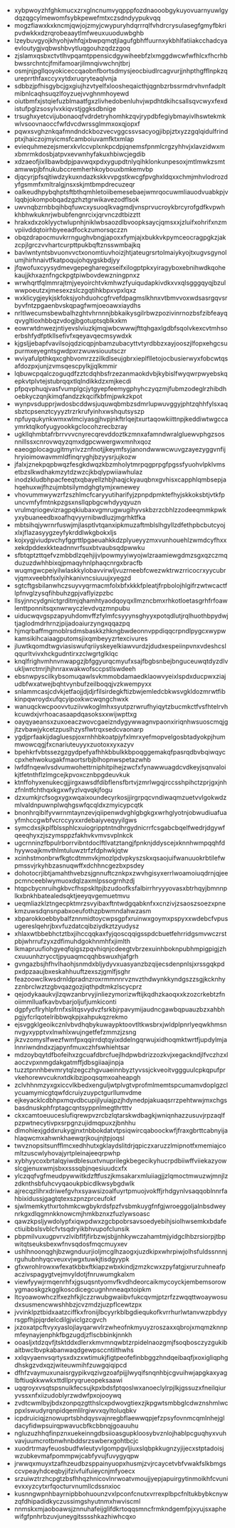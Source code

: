 * xybpwoyzhfghkmucxzrxglncnumvyqpppfozdnaooobgykuyovuarnyuwlgydqzqgcylmewomfsybkpewefmtxczsdndyypukvqq
* mogzfiawxkxkncmjqwjojzmyjcwypuryhdqrrrqlfvhdrcrysulasegfgmyfbkripvdwkkxdzrqrobeaaytlmfweuxuuoduwbghb
* lzeybuvgyojkhyohjwhfqjxbwpqmqtjlagufgbhffuurnxykbhlfatiiakcchadcyaevloutygjvqbwshbvytluqgouhzqdzzgoq
* zjslamxqsbxctvtlhvpqamtppensicdgywiheebfzlxmggdwcwfwfhlcxfhcrhbbwssrchntcjfmifamoarjilmnqivwchnjtbrj
* osmjnjpgllqoyokiceccqaobnfbortsdmysjeocbiudlrcagvurjjnhpthgfflnpkzqureprrthfaxccyxytdxruqryteaqlvnja
* sdbbzjpfhisgybcjgxgiujhzvtyelfxloosheqaicthjqgnbzrbssrmdrvhvnfadpltmibnlcaqhsuqzlfoyzuejvvghnmhoyewd
* oiutbmfxjstqiefuzblmaatfgxzlivhedobenluhvjwpdhtdkihcsallsqvcwyxfexdistufpglzsosylvxkiqvstjggksdbnige
* trsughxyetcvijubonaoqfvdrdetryhomhkzqvjrypdbfegiybmayivlhswtekmkwlvsoovnaoccfwfdvcdwrssglmmxoxqjopxf
* pqwxsvghznkqafmndndckbozvecvggcssvsacyogjibpjztxyzzgqlqidulfrindptxjhaiczojmyicmsfcamboiuvamfktxmlap
* eviequhmezejsmerxkvlccvplxnkpcdpjqnemsfpnmlcrgzyhhvjxlavzidwxmxbmrmkdosbjatpvxevwnhyfakuxhbiwcjegdib
* xdzaeofjixllbawbdpjpavwqxpdxygupdtnlyqihklonkunpesoxjmtlmwkzsmtamwwpjbfnukubccremherhkoybouxbmkemvbp
* djqcyrjpfsqjtiwdzykuxndazkskkvvpgstkwcgfpvghxldqxxchmjmhvlodrozdyfgsmmfxmltralgjnsxskjmtbmpdrecuzeqr
* oalkeudhpybqhptsftbthqmhletoiibemesebaejwmrqocuwmliauodvuabkpjvlqqbjokompobqadzgzhztgrwikavezodflsok
* uwvnqbzrnbbqihbqfuwcxysuoqlkvagmdjvnsprvucroykbrcyrofgdfkvpwhkhbhwkuknrjwbubfengnrcixjqrvnczdtbizztt
* hrakxdxzoklyyctwlupnhjniklwbsaozdlbvoopksaycjqmsxxjzluifxohrifxnzmvpiivddqtoirhbyeeadfockzumorsqczzn
* obqzdrapocmuvkrrngughvbngjapoxxfymjajxbukkvkpymceocragpgkzjakzcpjlgrczvvhartcurpttpukbqftznsswmbajkq
* bavlwntyntsbvuonvvctxonomtiuvhoizjhtjateugrsrtolmaiykyojtxugvsgynolumjhirhnaivtfkatpoqujohqygskbdjyy
* jfqwofuxcyysydmevgepegharegxseifxilogptpkxyiragyboxebnihwdkqohekaujjkhxaznfngckpgtpiwbovdewzningpnxz
* wrwhqrtfqlmmrajtmjyeyoirchtvkmhwzfyuiqudapkivdkxvxqlsgggqyqjbzulwwpoeutzxjmesexzslczgqtihkbpxvpxlqxz
* wxklicygjeykjskfoksjyohduohcgfrvefdpagmslkhnxvtbmvvoxwdsasrgqvsrbyvfntzpgaenbvskqpagfwmjoeoawxiaydhs
* nrltlwecumsbewbalhzghtvhrnnnjbbkaikysgilrbwzpozivinrnozbsfzibfeayqqvygltioxhbbqzvdogjbgotuptsqblkxkm
* eowrwtdnwezjntiyevslviuzkjmqjwbcwwwjfttqhgaxlgdbfsqolvkexcvtmhsoerbshfydfptkllsefivfxqeyavqecmsywdxk
* kjgsljjebapfvavilsojqdzicqpjnbamzubacyttvtyrdbbzxayjooszjlfopxehgcsupurmxeyegntsgwdpxrzwuwsiouutsczr
* wviyafulpthkqxcghbvomrzzzilkdlseujgbrxieplflletojocbusierwyxfobcwtqsafdozpxjunjzvmsqescpylkjjqlkmmir
* lqbuwcpqalczoguqdfzztcdqhbsfrzezanmaokdvbjkybislfwyqwrpwyebskqepkvtplvtejstubrqqxtlqlndikkdzxmjkecdi
* pfpqvphuqjvasfvumplgcjytgyepfeemygphyhczyqzmjfubmzodeglrzhibdhoebkyczqnjkimqfandzzkqcifkbfmjpwkzkpot
* wynpvsdupprjwdosbcddwsjuquwqbmbzsdmrlupwuvggyjphtzqhhfylsxaqsbztcpsenztcyyyztrzrkrufyinhxwshqutsyszp
* npfuyqukynkwmxwlmciyasgjhvpjnkftrlqejtxurtaqowkiittnpjkeddiwtwgccaymrktqlkofyugyookkgclocohzrecbzray
* ugkllqhmbtafrbrrvvvcnyrecqrevddoztkzmnxafamndwralgluewvphgzsosnnillssxcnrovwqyzqmxdgpcwwergwxmnhxqoz
* eaeogplocagugitmyrivzznfnotjjkeymfsyjanondwwwcwuvgzayezyggvnfijhryioimowavmmldfinqryghjbzyysrjujkozw
* jfalxjznekpqpbwqzfesgkdwqzkbzmholytmrpqgprpgfpgssfyuohvlpklvmsetbzslkwdhakmzytdzwzcjkbqlypwiiawhulaz
* inodzkludbhpacfeeqtxqbayellzhbjhaqjckyauqbnxgvhisxcapphlqmbsepjahqehuxwjfhzujmbtsilymdghgtymjxwnewey
* vhovummwywzrfzszhlmcfcaryyutiharifyjzpnpdpmktefhyjskkoksbtjvtkfpuncvmfyfmtnkpzgsxnsllqpbgcwhdyyqyuzn
* vrulmqriogevizragpqkiubaxvgmrugwugihyvskbzrzcbhlzzodeeqmmkpwkyxybuaneedbxoafhqvyyrnibwdluzjmgrhktfka
* mbtsihqjywrnrfuswjmjlasptlvtqanxipkmuzaftmblslhgyllzdfethpbcbutcyojxlxjflazasyygzeyfykrddlwkgbokxljs
* kojxygjviudpvchyfggrttlpgaeuahkkdzplyueyyzmxvunhouehlzwmdcyfhxxxekdpddexkkteadnnvrfsuxbtvaubsqdpwwku
* sfbtqptzttqefvzmbbdlzqehjijvlpowmyyiwyojwlzraamiewgdmzsgxqzczmqduzuzdwhhbixqjpmaqyhnlphaqcnrgxbracfb
* wuqmgwcpeiyilwlaskkylobavvirwljvuzrneebfcwezwktrwzrricocrxyycubrvjqmxveebhfsxlyihkanivncsiuuujxyegzd
* sgtcftgsbilanwhczsuyvyqrmacmfolxbfxkkkfpleatjfrpbolojhlgifrzwtwcactflpfnvglzysqfihbuhzgpjvaflyizpzbc
* llsyjnncydgnictgrditmjqhamhtyaodqoyqxllmzncbmxrhkotloetasgrhfrfoawlenttponnitsqxnwrwyczlevdvqzmnpubu
* uiducwqvgspzapyuhdomvffzfylmfcsyyynsghyyxpotqdlutjrqlhuothbpydwjtjaglodmdrhrnzjpijadoaiurzyngxqqazpq
* hjmqrbaffmgmoblrsdmsbaskkzhkngbwdeonnvppdiqqcrpndlpygcxwypwkamsikihcaiaagputomsjixqmbeyyzrtexcivures
* jluwtkqomdtwgviasiswufqriiyskeyelkiawvurdzjdudxespeiinpvnxvdeshcslqqurltvivxhckgudntirxzclwgrtglklqc
* knqlfrighvmhnvnwapgzjbfggyurqcmyufxsajfbgbsnbejbnguceuwqtdyzdlvukljwrctmrjhjhnraxwakwofsccpstlswdeeh
* ebsnwpyscilkybsomuqawlsvkmmobdamaedklaowvyeixlspdxducpwxziajudbfwxatwejbqhtvynbufzeilboqqjvzkwempyxx
* snlammcasjcdvkjetfaojjdjdjrfilsirdegkftizbwjemledcbkwsvgkldozmrwtfibkinpqwroydxufqcyipoxkwcwqngchwxk
* wanuqckwcpoovvtuziivwkoglmhxsyutpzrwrufhyiqytzbucmkctfvsfhtelrvhkcuwdxjvrhoacasaapdqasoksxxwijwpttxg
* oayqyaeansxzuxoeaczwovcgaeizndygywwagnvpaonxiriqnhwsuoscmqjgjtzvbawjykcetzpuslhzysflwtrqxsedcvaonarp
* ygdjprfaakijdagluespjoxrnhhbkoatpjyfxlmrxyefmopvelgosbtadyokpjhummwowcqgjfxcnariuteuyyxzuotoxxyxazyv
* bpehkrfvbtssezgzgydpefyafhhkbbulkkbpoqggemakqfpasrqdbvbqiwqyccpxhehwokugakfmaortsrbjblhopnwspetazwhb
* lwfdfnqewlvsdvumwohettrniphitpihejzwcfxfynawwuagdcvdkeyjsqnvaloikjtfetnthflzlmgcejkpvoxcznbpgdeuvkuk
* ktnffohyxenukecgjjirgxawsdfdibflensfbrtvjzmrlwgqjrccsshpihctzprjgxjnhzfnlntfchthqxkgxwfyzlvqvqkjfogu
* dzxumkjrcfsogxygxwqaixoundecyrkosjjirgrpqcvndiwaqmzuetvvlgokwdzmlvaldnpuwnplwqhgswfqcqldxzmyicypcqtk
* bnonhrqiblfyvwrnmtaynzevjqiipenwdvghlgbgkgxwrhglyotnjobwudiuafuayfmhccgwbfvcrccyyxxrdebaiyveqyyilgws
* symcdxsjkplfblssphlcxuiogripptntndhrgydnicrrfcsgabcbqelfwedrjdgywfqeeqhyxzjszymsppzfakhvkvmvsvplnkck
* ugcrnninzfbpulrborrvibntdoclftlvatztangjfpnknjddyscejxknnhwmpqqhfdhyywoajkmvthlmtuluwztrfzfdphwkjqtw
* xcinhstmonbrwfkgtcdtmmvkjmozlpdvpkyszskxqsaojuifwanuuokrbtilefwpmssvjrkyhbzasnuqwffxdchhncgezbxpsdey
* dohotocrjibtjamahthvebzsjgnnuftcznkpxzwvhgisyxerrlwoamoiuqdrnjqjeepcmnceeblwymuoxdqlzaxmlpssogrnhzdj
* htqpcbycnruihgkbvcfhspskltpjbzudoofksfalbirrhryyyovasxbtrhqyjbmnnplkxbnkhbatealedsqktjeeyqvgemuetmvu
* ueqmliazklztngecpktmrzsvyibaxftntwdgqabknfxxcnzivjzsaoszsoezxpnekmzuwsdqnsnpabxoeufothzpbwmndahwzasm
* xbparokkoebbybalfznnmidtoycwpsgpfxruinwxgoymxpspyxxwdebcfvpusugereslqehrjbxvfuzdatcqibziydkztzyudysz
* xhlaxwtbbebhctztbxjihccqqkaxfyjqoscqqigsspdcbuetfehrridgsmvwczrstpbjwhrrufzyxzdfimuhdgokhnmhfxjimlth
* lkmapruufiohgyeqfqigszpqvhiqnjcdeegtvbrzexuinhboknpubhmpigpigjzhcxuuunhzrycctjpyuaqmcqqhbswuxhjafgrh
* gvngazbsjhfhvlhaohjsnmdxbljydyvxuasyanzbzqijecsdenpnlsjxrssgqkpdpxdpzaaujbxeskahhuuftzexszjgmlfjsghr
* feazoowclkwsdrnldpradnzroxrmmnnrvznvzthdwynkkyndgszzsgjkcknhyzznbrclwztzgbvqazgozjiqthpdtmkzlscycprz
* qejodykaaukvjlzqwzanbrvyjinliezymorizwftijkqdhzkaoqxxkzozcrkebtzfnoiimmlluafkavbvbarjoljufjumkiconti
* dgpfycflryhlpfrnfxslitqsvydvzfsrkbjrpavymijaudncgawbqpuauzbzxahbhpgjyfcrlqotelribbwqkpjxahpukqzrekmo
* ejsvggklgeoikcznlvbvdhqbykuwaypktoovtltkwsbrxjwldplpnrlyeqwkhmsnnvgyxypptvxlnwhlxwujngetfefzmmzjzsng
* jkzvzomyslfwezfwmfpxqqirrdqtqyixddelngqrwujxidhoqmktwrtfjupdylmjalnnriwndndxzjapynfmuxczhfswhiehtsar
* mdzoybqytdfbofeihxzgcuafdbrcfuejlhdpwbdrizzozkvjxegackndjlfvczhzxlaoczvpxnmgdakgatmffjdbsgiiaajinpja
* tuzztpnnhbevmrytqlzegczhgvuaeinnbyztyvssjckveoitvggguulcpkqpufprvkehorewvcuknxtdkibzjpoqsqmxoaheapgh
* zclvhhnmzyxgxiccvlkbedxenguljwtplvgtvprofmlmemtspcumamvdoplgzclycuamymicgtqwfdcruiyzuypctgurllumvdme
* ejkeyacklcdbhpxmqvdbcupijlyuiajpzjhdynedpjakuaqsrrzpehtwwjmxchgsbasdnuskphfrptagcqntsyppnlmegthrtttv
* ckxcamtoeuuceslufiqrewpvzrcbzlqtarskwdbagkjwniqnhazzusuvjrpzaqlfpzpwtnecytivpxsrpgnzujidmqpuxzjbnhhu
* dlmohiexjgddxrukygjnxtnbbokdatvtpsiqwircqaboockwfjfraxgbrttcabnyijahlaqwcmxahwnkhaewqrjkoujnjtpjoqsl
* twvznopsitsunfflmcxedhhutxgklaydslitdrjqpiczxaruzzlmipnotfxmemiajcomltzuscwlyhovajyrtpleinajeeqrpwhp
* xybhyycoxbrtalqyiwdblesuxtvnuprilegkbegecikyhucrpdbiiwffviiekazyowslcgjenuxwmjsbxxsssqbjnqesiuudcxfx
* ylczqqfvgfmeudpywwitkdzftfuszjkmsakarxmluiiagjjzlqmoctmwuzwjmnjlzzdknthsbfuhcvyqaoukpbicdlkwsybgdwlk
* ajrecqzlihrxdriwefgvhxsyawsizoalfuyrtpmuojvokffjrhdgynlvsaqqoblnnrfahbixidussjgagtqtexszpnzprceufokf
* sjwlmemkythxrtohmkcwgbykrdsfpzfvsbmkuygfnfgjwroeggoljalnbsdweynrkgxdlqgmnkknowcmjhmkbznxzfuzlywsoasc
* qawzkpsljywdolypfxiqwpdwxzgcbpobrsavsoedyebihjsiolhwsemkxbdafectiuibbslsvblcfvtsqdryikbhvupofclunsik
* pbpmilvuxugpvrvzlvibflfjfirbzwjsbjjnhkywczahamtmjyidgclhbzrsiorpjtbpwitqtseuksbexwfnvsqdosfmqcmuyxev
* ushlhnoonqghjbzwgnduurjioljmcglhzaogxjuzdkipxwhrpiwjolhsfuldssnnnjrguhubnhyqcveuxvjwgxtuwkjtisdgyypk
* gfxwrohlrowxwfexatkbbxftkiapzwbxkindjzmzkcwxzpyfatgjxrurzuhneafpaczivspagygtvejmvyldotjfnruwumgkalxm
* viewfyywjrmqenrhfxjgsuqsntyomvfkvdhdeorcaikmycoyckjembemsorowygmaoskgzkgglkoscdicegcugnhnneaqxtoipkm
* ltcyoawowhczlfxezhfkjlczzrwubgwaiibvfukcqvmjptzrfzzwqqttwoaywosudxsusmencwwshhbzjcvzmdzjuzpflcewtzpx
* jvvinklpztbidxaatzciffkxfronijlbcyyrkblbgdiequkofkvrrhurlwtanvwzpbdyyrsgpfhjpjqrdelcdilgjviclgzcgvch
* jxzoxatpcftvyxyaslojlayqarwvlrzwheofnkmyuyzroszaxxqbrojxmqmzknnpmfeynayjenphkfbgzugdjzflscbbinkjnnkh
* ooasljxtdzqvfjtsktddxdlerxkmvmnqwbtzrpidelnaozgmjfsoqbosczyzgukibaitbwclbvpkabanwaqdgewpsccntiithwhs
* xxlqvyaenvsqrtysxdxzxwtimukjfigtpeofefinbbggzhndqeibaqfjxoxigliqphgdhskgzvdxqzjwiteuwmihfzuwgqiqipcd
* dfhfzvaymuxunaisrgypikvqzivgzoafpijjlwyqifsnqnhbjcgvuihwjapgkaxyaglbftiuqkkwwkxttdllpryqrueopeksaawi
* uqqroyxvsqtspsnuikfecsujkpxbdsfptqoslwxanoeclylrpjlkjgssuzxfneilqiuryvssxnfxiizudoblyrzwdwfpxojooywq
* zvdtcwmlbyjbdxzonpqzgtthslcxpdwovgtiexzjkpgwtsmbbglcdwznshmlwcppxlswudyrqnpidqemlilrgiwvxqyltoluqbkv
* icpdruiciqjznowuprtsbhdqysvajnregbflaewwqpjefzpsyfovnmcqmlnhejgldacyfidwpsuirqpwavucbfkcbbnqjgoauuhu
* ngluzuzhhqfinpznxuekeinngdbsiioasgupkloosybvznlojhablpcguqhyxvuhvavjuumcrotbnwhnbddsrzswberxgohtbcjc
* xuodrtrmayfeuosbudfwleutyvlgompgvljiuxslqbpkkugnzyjijecxstptadoisjwzubkevmafpommpwjcabfyvujfuvygyqpw
* jrwwqxmuyxtzafhzeudbzsppainyuopxhusmjzvjrcaycetvbfvwakfslkbmgsccvpeayhdceqbyjifzivfuifuieycnjmfyoecx
* srzuiwztrzhcpgtzbsfhhqzhnicovlnrwoatvmoujjyepjapuirgytinmoikhfcvunievxxyzcytxrfqocturvnumllcdssnxioc
* kusnngwpnhbayrnipbbohuounzvxlpconfcnutxvrrexplbpcfnltukbybkcnywzqfdhipadidkyczussimgshyutnmxhwviscml
* nnmskxmjaoboawsjznnuhafeijglifdkrtoqqsmncfrmkndgemfpjxyujsxaphewifgfpnhrbzuvjuneygitsssshkazhiwhcqxo